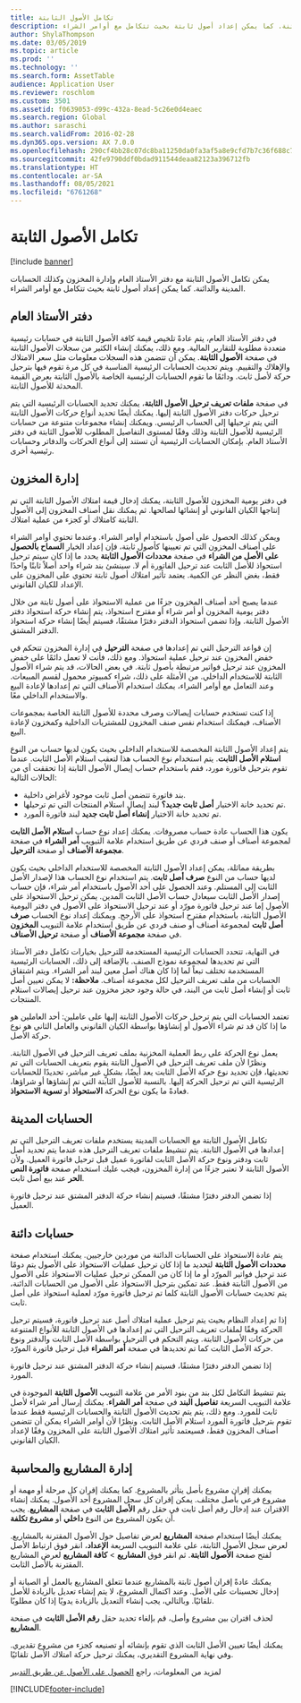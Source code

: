 ```yaml
---
title: تكامل الأصول الثابتة
description: يمكن تكامل الأصول الثابتة مع دفتر الأستاذ العام وإدارة المخزون وكذلك الحسابات المدينة والدائنة. كما يمكن إعداد أصول ثابتة بحيث تتكامل مع أوامر الشراء.
author: ShylaThompson
ms.date: 03/05/2019
ms.topic: article
ms.prod: ''
ms.technology: ''
ms.search.form: AssetTable
audience: Application User
ms.reviewer: roschlom
ms.custom: 3501
ms.assetid: f0639053-d99c-432a-8ead-5c26e0d4eaec
ms.search.region: Global
ms.author: saraschi
ms.search.validFrom: 2016-02-28
ms.dyn365.ops.version: AX 7.0.0
ms.openlocfilehash: 290cf4bb28c07dc8ba11250da0fa3af5a8e9cfd7b7c36f688c7f40742dc57b31
ms.sourcegitcommit: 42fe9790ddf0bdad911544deaa82123a396712fb
ms.translationtype: HT
ms.contentlocale: ar-SA
ms.lasthandoff: 08/05/2021
ms.locfileid: "6761268"
---
```

# <a name="fixed-assets-integration"></a>تكامل الأصول الثابتة

[!include [banner](../includes/banner.md)]

يمكن تكامل الأصول الثابتة مع دفتر الأستاذ العام وإدارة المخزون وكذلك الحسابات المدينة والدائنة. كما يمكن إعداد أصول ثابتة بحيث تتكامل مع أوامر الشراء.

## <a name="general-ledger"></a>دفتر الأستاذ العام

في دفتر الأستاذ العام، يتم عادةً تلخيص قيمة كافة الأصول الثابتة في حسابات رئيسية متعددة مطلوبة للتقارير المالية. ومع ذلك، يمكنك إنشاء الكثير من سجلات الأصول الثابتة في صفحة **الأصول الثابتة**. يمكن أن تتضمن هذه السجلات معلومات مثل سعر الامتلاك والإهلاك والتقييم. ويتم تحديث الحسابات الرئيسية المناسبة في كل مرة تقوم فيها بترحيل حركة لأصل ثابت. ودائمًا ما تقوم الحسابات الرئيسية الخاصة بالأصول الثابتة بعرض القيمة المحدثة للأصول الثابتة.

في صفحة **ملفات تعريف ترحيل الأصول الثابتة**، يمكنك تحديد الحسابات الرئيسية التي يتم ترحيل حركات دفتر الأصول الثابتة إليها. يمكنك أيضًا تحديد أنواع حركات الأصول الثابتة التي يتم ترحيلها إلى الحساب الرئيسي. ويمكنك إنشاء مجموعات متنوعة من حسابات الرئيسية للأصول الثابتة وذلك وفقًا لمستوى التفاصيل المطلوب للأصول الثابتة في دفتر الأستاذ العام. بإمكان الحسابات الرئيسية أن تستند إلى أنواع الحركات والدفاتر وحسابات رئيسية أخرى.

## <a name="inventory-management"></a>إدارة المخزون
في دفتر يومية المخزون للأصول الثابتة، يمكنك إدخال قيمة امتلاك الأصول الثابتة التي تم إنتاجها الكيان القانوني أو إنشائها لصالحها. ثم يمكنك نقل أصناف المخزون إلى الأصول الثابتة كامتلاك أو كجزء من عملية امتلاك. 

ويمكن كذلك الحصول على أصول باستخدام أوامر الشراء. وعندما تحتوي أوامر الشراء على أصناف المخزون التي تم تعيينها كأصول ثابتة، فإن إعداد الخيار **السماح بالحصول على الأصل من الشراء‬** في صفحة **محددات الأصول الثابتة‬** يحدد ما إذا كان سيتم ترحيل استحواذ للأصل الثابت عند ترحيل الفاتورة أم لا. سينشئ بند شراء واحد أصلاً ثابتًا واحدًا فقط، بغض النظر عن الكمية. يعتمد تأثير امتلاك أصول ثابتة تحتوي على المخزون على الإعداد للكيان القانوني. 

عندما يصبح أحد أصناف المخزون جزءًا من عملية الاستحواذ على أصول ثابتة من خلال دفتر يومية المخزون أو أمر شراء أو مقترح استحواذ‬، يتم إنشاء حركة استحواذ‬ دفتر الأصول الثابتة. وإذا تضمن استحواذ الدفتر دفترًا مشتقًا، فسيتم أيضًا إنشاء حركة استحواذ الدفتر المشتق. 

إن قواعد الترحيل التي تم إعدادها في صفحة **الترحيل** في إدارة المخزون تتحكم في خفض المخزون عند ترحيل عملية استحواذ. ومع ذلك، فأنت لا تعمل دائمًا على خفض المخزون عند ترحيل فواتير مرتبطة بأصول ثابتة. في بعض الحالات، قد يتم شراء الأصول الثابتة للاستخدام الداخلي. من الأمثلة على ذلك، شراء كمبيوتر محمول لقسم المبيعات. وعند التعامل مع أوامر الشراء، يمكنك استخدام الأصناف التي تم إعدادها لإعادة البيع والاستخدام الداخلي معًا. 

إذا كنت تستخدم حسابات إيصالات وصرف محددة للأصول الثابتة الخاصة بمجموعات الأصناف، فيمكنك استخدام نفس صنف المخزون للمشتريات الداخلية وكمخزون لإعادة البيع. 

يتم إعداد الأصول الثابتة المخصصة للاستخدام الداخلي بحيث يكون لديها حساب من النوع **استلام الأصل الثابت‬**. يتم استخدام نوع الحساب هذا لتعقب استلام الأصل الثابت. عندما تقوم بترحيل فاتورة مورد، فقم باستخدام حساب إيصال الأصول الثابتة إذا تحققت أي من الحالات التالية:

-   بند فاتورة تتضمن أصل ثابت موجود لأغراض داخلية.
-   تم تحديد خانة الاختيار **أصل ثابت جديد؟** لبند إيصال استلام المنتجات التي تم ترحيلها.
-   تم تحديد خانة الاختيار **إنشاء أصل ثابت جديد‬** لبند فاتورة المورد.

يكون هذا الحساب عادة حساب مصروفات. يمكنك إعداد نوع حساب **استلام الأصل الثابت** لمجموعة أصناف أو صنف فردي عن طريق استخدام علامة التبويب **أمر الشراء** في صفحة **مجموعة الأصناف** أو صفحة **الترحيل**.

بطريقة مماثلة، يمكن إعداد الأصول الثابتة المخصصة للاستخدام الداخلي بحيث يكون لديها حساب من النوع **صرف أصل ثابت‬**. يتم استخدام نوع الحساب هذا لإصدار الأصل الثابت إلى المستلم. وعند الحصول على أحد الأصول باستخدام أمر شراء، فإن حساب إصدار الأصل الثابت سيعادل حساب الأصل الثابت المدين. يمكن ترحيل الاستحواذ على الأصول إما عند ترحيل فاتورة مورّد أو عند ترحيل الاستحواذ على الأصول في دفتر اليومية الأصول الثابتة، باستخدام مقترح استحواذ على الأرجح. ويمكنك إعداد نوع الحساب **صرف أصل ثابت** لمجموعة أصناف أو صنف فردي عن طريق استخدام علامة التبويب **المخزون** في صفحة **مجموعة الأصناف** أو صفحة **ترحيل الأصناف**. 

في النهاية، تتحدد الحسابات الرئيسية المستخدمة للترحيل بخيارات تكامل دفتر الأستاذ التي تم تحديدها لمجموعة نموذج الصنف. بالإضافة إلى ذلك، الحسابات الرئيسية المستخدمة تختلف تبعاً لما إذا كان هناك أصل معين لبند أمر الشراء. ويتم اشتقاق الحسابات من ملف تعريف الترحيل لكل مجموعة أصناف. 
**ملاحظة:** لا يمكن تعيين أصل ثابت أو إنشاء أصل ثابت من البند، في حالة وجود حجز مخزون عند ترحيل إيصالات استلام المنتجات. 

تعتمد الحسابات التي يتم ترحيل حركات الأصول الثابتة إليها على عاملين: أحد العاملين هو ما إذا كان قد تم شراء الأصول أو إنشاؤها بواسطة الكيان القانوني والعامل الثاني هو نوع حركة الأصل. 

يعمل نوع الحركة على ربط العملية المخزنية بملف تعريف الترحيل في الأصول الثابتة. ونظرًا لأن ملف تعريف الترحيل في الأصول الثابتة يقوم بتعريف الحسابات التي تم تحديثها، فإن تحديد نوع حركة الأصل الثابت يعد أيضًا، بشكلٍ غير مباشر، تحديدًا للحسابات الرئيسية التي تم ترحيل الحركة إليها. بالنسبة للأصول الثابتة التي تم إنشاؤها أو شراؤها، فعادةً ما يكون نوع الحركة **الاستحواذ‬** أو **تسوية الاستحواذ‬**.

## <a name="accounts-receivable"></a>الحسابات المدينة
تكامل الأصول الثابتة مع الحسابات المدينة يستخدم ملفات تعريف الترحيل التي تم إعدادها في الأصول الثابتة. يتم تنشيط ملفات تعريف الترحيل هذه عندما يتم تحديد أصل ثابت ودفتر ونوع حركة الأصل الثابت لفاتورة عميل قبل ترحيل فاتورة العميل. ولأن الأصول الثابتة لا تعتبر جزءًا من إدارة المخزون، فيجب عليك استخدام صفحة **فاتورة النص الحر** عند بيع أصل ثابت. 

إذا تضمن الدفتر دفترًا مشتقًا، فسيتم إنشاء حركة الدفتر المشتق عند ترحيل فاتورة العميل.

## <a name="accounts-payable"></a>حسابات دائنة
يتم عادة الاستحواذ على الحسابات الدائنة من موردين خارجيين. يمكنك استخدام صفحة **محددات الأصول الثابتة‬** لتحديد ما إذا كان ترحيل عمليات الاستحواذ على الأصول يتم دومًا عند ترحيل فواتير المورّد أو ما إذا كان من الممكن ترحيل عمليات الاستحواذ على الأصول من الأصول الثابتة فقط. عند تمكين بترحيل الاستحواذ على الأصول من الحسابات الدائنة، يتم تحديث حسابات الأصول الثابتة كلما تم ترحيل فاتورة مورّد لعملية استحواذ على أصل ثابت. 

إذا تم إعداد النظام بحيث يتم ترحيل عملية امتلاك أصل عند ترحيل فاتورة، فسيتم ترحيل الحركة وفقًا لملفات تعريف الترحيل التي تم إعدادها في الأصول الثابتة للأنواع المتنوعة من حركات الأصول الثابتة. ويتم التحكم في الترحيل بواسطة الأصل الثابت والدفتر ونوع حركة الأصل الثابت كما تم تحديدها في صفحة **أمر الشراء** قبل ترحيل فاتورة المورّد. 

إذا تضمن الدفتر دفترًا مشتقًا، فسيتم إنشاء حركة الدفتر المشتق عند ترحيل فاتورة المورد.

يتم تنشيط التكامل لكل بند من بنود الأمر من علامة التبويب **الأصول الثابتة** الموجودة في علامة التبويب السريعة **تفاصيل البند** في صفحة **أمر الشراء**. يمكنك إرسال أمر شراء لأصل ثابت للمورد. ومع ذلك، يتم يتم تحديث الأصول الثابتة والحسابات الرئيسية فقط عندما تقوم بترحيل فاتورة المورد استلام الأصل الثابت. ونظرًا لأن أوامر الشراء يمكن أن تتضمن أصناف المخزون فقط، فسيعتمد تأثير امتلاك الأصول الثابتة على المخزون وفقًا لإعداد الكيان القانوني.

## <a name="project-management-and-accounting"></a>إدارة المشاريع والمحاسبة
يمكنك إقران مشروع بأصل يتأثر بالمشروع. كما يمكنك إقران كل مرحلة أو مهمة أو مشروع فرعي بأصل مختلف. يمكن إقران كل سجل المشروع أحد الأصول. يمكنك إنشاء الاقتران عند إدخال رقم أصل ثابت في حقل رقم **الأصل الثابت** في صفحة **المشاريع**. يجب أن يكون المشروع من النوع **داخلي** أو **مشروع تكلفة**. 

يمكنك أيضًا استخدام صفحة **المشاريع** لعرض تفاصيل حول الأصول المقترنة بالمشاريع. لعرض سجل الأصول الثابتة، على علامة التبويب السريعة **الإعداد**، انقر فوق ارتباط الأصل لفتح صفحة **الأصول الثابتة**. ثم انقر فوق **المشاريع** &gt; **كافة المشاريع** لعرض المشاريع المقترنة بالأصل الثابت. 

يمكنك عادةً إقران أصول ثابتة بالمشاريع عندما تتعلق المشاريع بالعمل أو الصيانة أو إدخال تحسينات على الأصل. وعند اكتمال المشروع، لا يتم إنشاء تعديل بالزيادة للأصل تلقائيًا. وبالتالي، يجب إنشاء التعديل بالزيادة يدويًا إذا كان مطلوبًا. 

لحذف اقتران بين مشروع وأصل، قم بإلغاء تحديد حقل **رقم الأصل الثابت** في صفحة **المشاريع**. 

يمكنك أيضًا تعيين الأصل الثابت الذي تقوم بإنشائه أو تصنيعه كجزء من مشروع تقديري. وفي نهاية المشروع التقديري، يمكنك ترحيل حركة امتلاك الأصل تلقائيًا.

لمزيد من المعلومات، راجع [الحصول على الأصول عن طريق التدبير‬‏‫](acquire-assets-procurement.md)





[!INCLUDE[footer-include](../../includes/footer-banner.md)]
